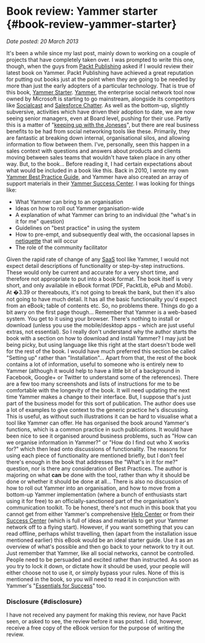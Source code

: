 # Book review: Yammer starter {#book-review-yammer-starter}

_Date posted: 20 March 2013_

It's been a while since my last post, mainly down to working on a couple of projects that have completely taken over. I was prompted to write this one, though, when the guys from [Packt Publishing](http://www.packtpub.com/) asked if I would review their latest book on Yammer. Packt Publishing have achieved a great reputation for putting out books just at the point when they are going to be needed by more than just the early adopters of a particular technology. That is true of this book, [Yammer Starter](http://www.packtpub.com/yammer-starter/book). [Yammer](http://www.yammer.com/), the enterprise social network tool now owned by Microsoft is starting to go mainstream, alongside its competitors like [Socialcast](http://socialcast.com/) and [Salesforce Chatter](http://www.salesforce.com/chatter/overview/). As well as the bottom-up, slightly subversive, activities which have driven their adoption to date, we are now seeing senior managers, even at Board level, pushing for their use. Partly this is a matter of "[keeping up with the Joneses](http://en.wikipedia.org/wiki/Keeping_up_with_the_Joneses)", but there are real business benefits to be had from social networking tools like these. Primarily, they are fantastic at breaking down internal, organisational silos, and allowing information to flow between them. I've, personally, seen this happen in a sales context with questions and answers about products and clients moving between sales teams that wouldn't have taken place in any other way. But, to the book... Before reading it, I had certain expectations about what would be included in a book like this. Back in 2010, I wrote my own [Yammer Best Practice Guide](http://www.learningconversations.co.uk/main/index.php/2010/04/29/yammer-best-practice-guide-yam?blog=5), and Yammer have also created an array of support materials in their [Yammer Success Center](http://success.yammer.com/). I was looking for things like:

*   What Yammer can bring to an organisation
*   Ideas on how to roll out Yammer organisation-wide
*   A explanation of what Yammer can bring to an individual (the "what's in it for me" question)
*   Guidelines on "best practice" in using the system
*   How to pre-empt, and subsequently deal with, the occasional lapses in [netiquette](http://www.albion.com/netiquette/corerules.html) that will occur
*   The role of the community facilitator

Given the rapid rate of change of any [SaaS](http://en.wikipedia.org/wiki/Software_as_a_service) tool like Yammer, I would not expect detail descriptions of functionality or step-by-step instructions. These would only be current and accurate for a very short time, and therefore not appropriate to put into a book format. The book itself is very short, and only available in eBook format (PDF, PacktLib, ePub and Mobi). At �3.39 or thereabouts, it's not going to break the bank, but then it's also not going to have much detail. It has all the basic functionality you'd expect from an eBook; table of contents etc. So, no problems there. Things do go a bit awry on the first page though... Remember that Yammer is a web-based system. You get to it using your browser. There's nothing to install or download (unless you use the mobile/desktop apps - which are just useful extras, not essential). So I really don't understand why the author starts the book with a section on how to download and install Yammer? I may just be being picky, but using language like this right at the start doesn't bode well for the rest of the book. I would have much preferred this section be called "Setting up" rather than "Installation"... Apart from that, the rest of the book contains a lot of information, useful to someone who is entirely new to Yammer (although it would help to have a little bit of a background in Facebook, Google+ or Twitter to understand some of the references). There are a few too many screenshots and lists of instructions for me to be comfortable with the longevity of the book. It will need updating the next time Yammer makes a change to their interface. But, I suppose that's just part of the business model for this sort of publication. The author does use a lot of examples to give context to the generic practice he's discussing. This is useful, as without such illustrations it can be hard to visualise what a tool like Yammer can offer. He has organised the book around Yammer's functions, which is a common practice in such publications. It would have been nice to see it organised around business problems, such as "How can we organise information in Yammer?" or "How do I find out who X works for?" which then lead onto discussions of functionality. The reasons for using each piece of functionality are mentioned briefly, but I don't feel there's enough in the book that addresses the "What's in it for me?" question, nor is there any consideration of Best Practices. The author is majoring on what **can** be done with the tool, rather than why it should be done or whether it should be done at all... There is also no discussion of how to roll out Yammer into an organisation, and how to move from a bottom-up Yammer implementation (where a bunch of enthusiasts start using it for free) to an officially-sanctioned part of the organisation's communication toolkit. To be honest, there's not much in this book that you cannot get from either Yammer's comprehensive [Help Center](https://help.yammer.com/) or from their [Success Center](http://success.yammer.com/) (which is full of ideas and materials to get your Yammer network off to a flying start). However, if you want something that you can read offline, perhaps whilst travelling, then (apart from the installation issue mentioned earlier) this eBook would be an ideal starter guide. Use it as an overview of what's possible and then go back to your network to try it out. Just remember that Yammer, like all social networks, cannot be controlled. People need to be persuaded and excited rather than instructed. As soon as you try to lock it down, or dictate how it should be used, your people will either choose not to use it, or simply bypass your rules. None of this is mentioned in the book, so you will need to read it in conjunction with Yammer's "[Essentials for Success](http://success.yammer.com/essentials-for-success/)" too.

### Disclosure {#disclosure}

I have not received any payment for making this review, nor have Packt seen, or asked to see, the review before it was posted. I did, however, receive a free copy of the eBook version for the purpose of writing the review.